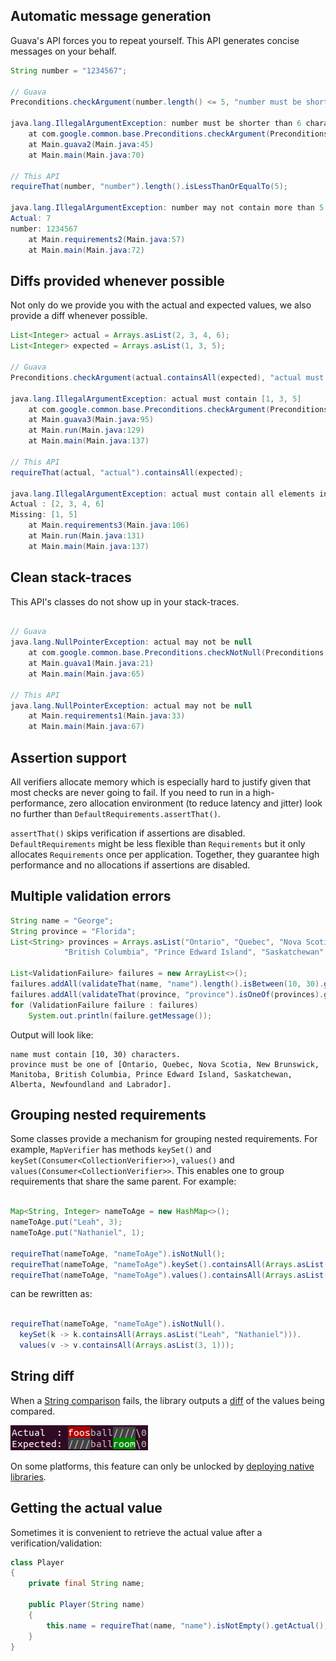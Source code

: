 ## Automatic message generation

Guava's API forces you to repeat yourself. This API generates concise messages on your behalf.

```java
String number = "1234567";

// Guava
Preconditions.checkArgument(number.length() <= 5, "number must be shorter than 6 characters");

java.lang.IllegalArgumentException: number must be shorter than 6 characters
	at com.google.common.base.Preconditions.checkArgument(Preconditions.java:146)
	at Main.guava2(Main.java:45)
	at Main.main(Main.java:70)

// This API
requireThat(number, "number").length().isLessThanOrEqualTo(5);

java.lang.IllegalArgumentException: number may not contain more than 5 characters.
Actual: 7
number: 1234567
	at Main.requirements2(Main.java:57)
	at Main.main(Main.java:72)
```

## Diffs provided whenever possible

Not only do we provide you with the actual and expected values, we also provide a diff whenever possible.

```java
List<Integer> actual = Arrays.asList(2, 3, 4, 6);
List<Integer> expected = Arrays.asList(1, 3, 5);

// Guava
Preconditions.checkArgument(actual.containsAll(expected), "actual must contain %s", expected);

java.lang.IllegalArgumentException: actual must contain [1, 3, 5]
	at com.google.common.base.Preconditions.checkArgument(Preconditions.java:146)
	at Main.guava3(Main.java:95)
	at Main.run(Main.java:129)
	at Main.main(Main.java:137)

// This API
requireThat(actual, "actual").containsAll(expected);

java.lang.IllegalArgumentException: actual must contain all elements in: [1, 3, 5]
Actual : [2, 3, 4, 6]
Missing: [1, 5]
	at Main.requirements3(Main.java:106)
	at Main.run(Main.java:131)
	at Main.main(Main.java:137)
```

## Clean stack-traces

This API's classes do not show up in your stack-traces.

```java

// Guava
java.lang.NullPointerException: actual may not be null
	at com.google.common.base.Preconditions.checkNotNull(Preconditions.java:251)
	at Main.guava1(Main.java:21)
	at Main.main(Main.java:65)

// This API
java.lang.NullPointerException: actual may not be null
	at Main.requirements1(Main.java:33)
	at Main.main(Main.java:67)
```

## Assertion support

All verifiers allocate memory which is especially hard to justify given that most checks are never going to fail. If you need to run in a high-performance, zero allocation environment (to reduce latency and jitter) look no further than `DefaultRequirements.assertThat()`.

`assertThat()` skips verification if assertions are disabled. `DefaultRequirements` might be less flexible than `Requirements` but it only allocates `Requirements` once per application. Together, they guarantee high performance and no allocations if assertions are disabled.

## Multiple validation errors

```java
String name = "George";
String province = "Florida";
List<String> provinces = Arrays.asList("Ontario", "Quebec", "Nova Scotia", "New Brunswick", "Manitoba",
			"British Columbia", "Prince Edward Island", "Saskatchewan", "Alberta", "Newfoundland and Labrador");

List<ValidationFailure> failures = new ArrayList<>();
failures.addAll(validateThat(name, "name").length().isBetween(10, 30).getFailures());
failures.addAll(validateThat(province, "province").isOneOf(provinces).getFailures());
for (ValidationFailure failure : failures)
	System.out.println(failure.getMessage());
```

Output will look like:

```
name must contain [10, 30) characters.
province must be one of [Ontario, Quebec, Nova Scotia, New Brunswick, Manitoba, British Columbia, Prince Edward Island, Saskatchewan, Alberta, Newfoundland and Labrador].
```

## Grouping nested requirements

Some classes provide a mechanism for grouping nested requirements. For example, `MapVerifier` has methods `keySet()` and `keySet(Consumer<CollectionVerifier>>)`, `values()` and `values(Consumer<CollectionVerifier>>`. This enables one to group requirements that share the same parent. For example:

```java

Map<String, Integer> nameToAge = new HashMap<>();
nameToAge.put("Leah", 3);
nameToAge.put("Nathaniel", 1);

requireThat(nameToAge, "nameToAge").isNotNull();
requireThat(nameToAge, "nameToAge").keySet().containsAll(Arrays.asList("Leah", "Nathaniel"));
requireThat(nameToAge, "nameToAge").values().containsAll(Arrays.asList(3, 1));
```

can be rewritten as:

```java

requireThat(nameToAge, "nameToAge").isNotNull().
  keySet(k -> k.containsAll(Arrays.asList("Leah", "Nathaniel"))).
  values(v -> v.containsAll(Arrays.asList(3, 1)));
```

## String diff

When a [String comparison](https://cowwoc.github.io/requirements.java/6.0.4/docs/api/com.github.cowwoc.requirements.java/com/github/cowwoc/requirements/java/extension/ExtensibleObjectVerifier.html#isEqualTo(java.lang.Object)) fails, the library outputs a [diff](String_Diff.md) of the values being compared.

![colored-diff-example4.png](colored-diff-example4.png)

On some platforms, this feature can only be unlocked by [deploying native libraries](Deploying_Native_Libraries.md).

## Getting the actual value

Sometimes it is convenient to retrieve the actual value after a verification/validation:

```java
class Player
{
    private final String name;

    public Player(String name)
    {
        this.name = requireThat(name, "name").isNotEmpty().getActual();
    }
}
```
